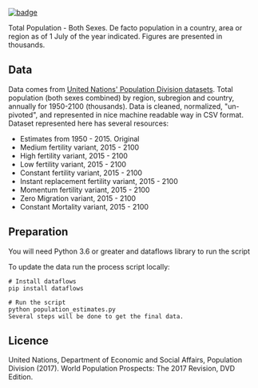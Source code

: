 <a className="gh-badge" href="https://datahub.io/core/population-growth-estimates-and-projections"><img src="https://badgen.net/badge/icon/View%20on%20datahub.io/orange?icon=https://datahub.io/datahub-cube-badge-icon.svg&label&scale=1.25" alt="badge" /></a>

Total Population - Both Sexes. De facto population in a country, area or region as of 1 July of the year indicated. Figures are presented in thousands.

## Data

Data comes from [United Nations' Population Division datasets](https://esa.un.org/unpd/wpp/Download/Standard/Population/). Total population (both sexes combined) by region, subregion and country, annually for 1950-2100 (thousands). Data is cleaned, normalized, "un-pivoted", and represented in nice machine readable way in CSV format. Dataset represented here has several resources:
* Estimates from 1950 - 2015. Original
* Medium fertility variant, 2015 - 2100
* High fertility variant, 2015 - 2100
* Low fertility variant, 2015 - 2100
* Constant fertility variant, 2015 - 2100
* Instant replacement fertility variant, 2015 - 2100
* Momentum fertility variant, 2015 - 2100
* Zero Migration variant, 2015 - 2100
* Constant Mortality variant, 2015 - 2100

## Preparation

You will need Python 3.6 or greater and dataflows library to run the script

To update the data run the process script locally:

```
# Install dataflows
pip install dataflows

# Run the script
python population_estimates.py
Several steps will be done to get the final data.
```

## Licence

United Nations, Department of Economic and Social Affairs, Population Division (2017). World Population Prospects: The 2017 Revision, DVD Edition.
